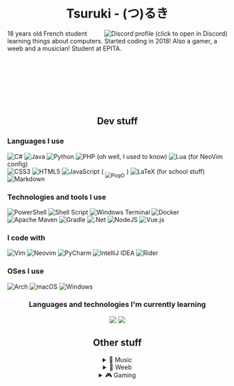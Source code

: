 <div align="center">
  
  <!-- 
  <img src="ruki-logo-white.png" height=200> 

  TODO: Use a header that can be displayed on both white and dark themes
  -->
  
  # Tsuruki - (つ)るき
  
</div>

<a href="https://discord.com/users/332082083604463616">
    <img src="https://lanyard.cnrad.dev/api/332082083604463616?animated=true&idleMessage=touching+grass" align="right" alt="Discord profile (click to open in Discord)"> 
</a>

18 years old French student learning things about computers. 
Started coding in 2018!
Also a gamer, a weeb and a musician!
Student at EPITA.


<br>
<br>
<br>
<br>
<br>
<br>

<div align="center">

## Dev stuff


</div>

### Languages I use

<div>

![C#](https://img.shields.io/badge/c%23-%23239120.svg?style=for-the-badge&logo=c-sharp&logoColor=white)
![Java](https://img.shields.io/badge/java-%23ED8B00.svg?style=for-the-badge&logo=java&logoColor=white)
![Python](https://img.shields.io/badge/python-3670A0?style=for-the-badge&logo=python&logoColor=ffdd54)
![PHP](https://img.shields.io/badge/php-%23777BB4.svg?style=for-the-badge&logo=php&logoColor=white) (oh well, I used to know)
![Lua](https://img.shields.io/badge/lua-%232C2D72.svg?style=for-the-badge&logo=lua&logoColor=white) (for NeoVim config)  
![CSS3](https://img.shields.io/badge/css3-%231572B6.svg?style=for-the-badge&logo=css3&logoColor=white)
![HTML5](https://img.shields.io/badge/html5-%23E34F26.svg?style=for-the-badge&logo=html5&logoColor=white)
![JavaScript](https://img.shields.io/badge/javascript-%23323330.svg?style=for-the-badge&logo=javascript&logoColor=%23F7DF1E) (<img src="https://cdn.7tv.app/emote/60af105db38361ea91a6b535/1x.avif" style="transform: scale(0.85) translateY(10px);" alt="PogO">)
![LaTeX](https://img.shields.io/badge/latex-%23008080.svg?style=for-the-badge&logo=latex&logoColor=white) (for school stuff)
![Markdown](https://img.shields.io/badge/markdown-%23000000.svg?style=for-the-badge&logo=markdown&logoColor=white)

</div>

### Technologies and tools I use

![PowerShell](https://img.shields.io/badge/PowerShell-%235391FE.svg?style=for-the-badge&logo=powershell&logoColor=white)
![Shell Script](https://img.shields.io/badge/shell_script-%23121011.svg?style=for-the-badge&logo=gnu-bash&logoColor=white)
![Windows Terminal](https://img.shields.io/badge/Windows%20Terminal-%234D4D4D.svg?style=for-the-badge&logo=windows-terminal&logoColor=white)
![Docker](https://img.shields.io/badge/docker-%230db7ed.svg?style=for-the-badge&logo=docker&logoColor=white)
![Apache Maven](https://img.shields.io/badge/Apache%20Maven-C71A36?style=for-the-badge&logo=Apache%20Maven&logoColor=white)
![Gradle](https://img.shields.io/badge/Gradle-02303A.svg?style=for-the-badge&logo=Gradle&logoColor=white)
![.Net](https://img.shields.io/badge/.NET-5C2D91?style=for-the-badge&logo=.net&logoColor=white)
![NodeJS](https://img.shields.io/badge/node.js-6DA55F?style=for-the-badge&logo=node.js&logoColor=white)
![Vue.js](https://img.shields.io/badge/vuejs-%2335495e.svg?style=for-the-badge&logo=vuedotjs&logoColor=%234FC08D)

### I code with

![Vim](https://img.shields.io/badge/VIM-%2311AB00.svg?style=for-the-badge&logo=vim&logoColor=white)
![Neovim](https://img.shields.io/badge/NeoVim-%2357A143.svg?&style=for-the-badge&logo=neovim&logoColor=white)
![PyCharm](https://img.shields.io/badge/pycharm-143?style=for-the-badge&logo=pycharm&logoColor=black&color=black&labelColor=green)
![IntelliJ IDEA](https://img.shields.io/badge/IntelliJIDEA-000000.svg?style=for-the-badge&logo=intellij-idea&logoColor=white)
![Rider](https://img.shields.io/badge/Rider-000000.svg?style=for-the-badge&logo=Rider&logoColor=white&color=black&labelColor=crimson)

### OSes I use

![Arch](https://img.shields.io/badge/Arch%20Linux-1793D1?logo=arch-linux&logoColor=fff&style=for-the-badge)
![macOS](https://img.shields.io/badge/mac%20os-000000?style=for-the-badge&logo=macos&logoColor=F0F0F0)
![Windows](https://img.shields.io/badge/Windows-0078D6?style=for-the-badge&logo=windows&logoColor=white)


<div align="center">

### Languages and technologies I'm currently learning

<a href="https://github.com/cat-milk/Anime-Girls-Holding-Programming-Books"><img src="https://github.com/cat-milk/Anime-Girls-Holding-Programming-Books/raw/master/Go/Kokoa_Hoto_And_Chino_Kafuu_Reading_The_Go_Programming_Language.png" height=250></a>
<a href="https://github.com/cat-milk/Anime-Girls-Holding-Programming-Books"><img src="https://github.com/cat-milk/Anime-Girls-Holding-Programming-Books/raw/master/Rust/Rin_Shima_The_Rust_Programming_Language_3.png" height=250></a>


## Other stuff

<details>
<summary>🎵 Music</summary>

[![spotify-github-profile](https://spotify-github-profile.vercel.app/api/view?uid=fuljyal01aq1ipw3j2gjyrm28&cover_image=true&theme=natemoo-re&bar_color=53b14f&bar_color_cover=true)](https://spotify-github-profile.vercel.app/api/view?uid=fuljyal01aq1ipw3j2gjyrm28&redirect=true)

[![lastfm-scrobbles](https://lastfm-recently-played.vercel.app/api?user=MuNsterGFX&loved=true&count=3&width=320)](https://www.last.fm/user/MuNsterGFX)
</details>

<details>
<summary>🌸 Weeb</summary>

[![anilist](/anilist.svg)](https://l.tsrk.me/al)
</details>

<details>
<summary>🎮 Gaming</summary>

[ **osu!**  
![osu-profile](http://lemmmy.pw/osusig/sig.php?colour=hex000000&uname=TsuRuki_&pp=2&removeavmargin&darktriangles&opaqueavatar&onlineindicator=3&xpbar)](https://osu.ppy.sh/users/10729344)

[**Minecraft**](https://namemc.com/profile/Nameless_Ruki.1)

<a href="https://hypixel.net/player/Nameless_Ruki">
<img src="https://gen.plancke.io/exp/Nameless_Ruki.png" width=400>
<img src="https://gen.plancke.io/achievementPoints/Nameless_Ruki.png" width=400>  

<img src="https://hypixel.paniek.de/signature/654349c05eac44258f287a63b53ebbcb/general-tooltip" height=150>
</a>
</details>
</div>
  
